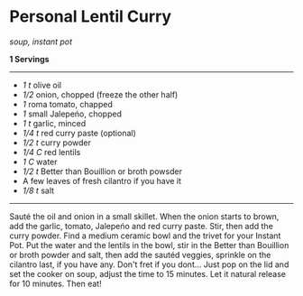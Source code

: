 # Personal Lentil Curry

*soup, instant pot*

**1 Servings**

---

- *1 t* olive oil
- *1/2* onion, chopped (freeze the other half)
- *1* roma tomato, chapped
- *1* small Jalepeńo, chopped
- *1 t* garlic, minced
- *1/4 t* red curry paste (optional)
- *1/2 t* curry powder
- *1/4 C* red lentils
- *1 C* water
- *1/2 t* Better than Bouillion or broth powsder
- A few leaves of fresh cilantro if you have it
- *1/8 t* salt

---

Sauté the oil and onion in a small skillet. When the onion starts to brown, add
the garlic, tomato, Jalepeńo and red curry paste. Stir, then add the curry
powder. Find a medium ceramic bowl and the trivet for your Instant Pot. Put the
water and the lentils in the bowl, stir in the Better than Bouillion or broth
powder and salt, then add the sautéd veggies, sprinkle on the cilantro last, if
you have any. Don't fret if you dont... Just pop on the lid and set the cooker
on soup, adjust the time to 15 minutes. Let it natural release for 10 minutes.
Then eat!
